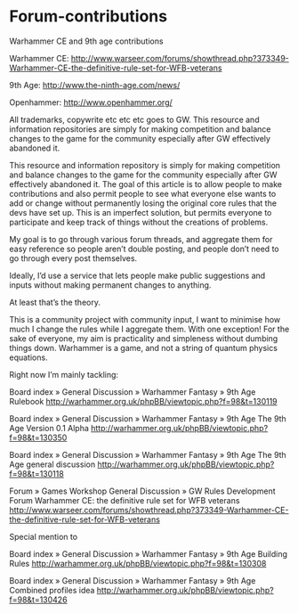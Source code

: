 # Forum-contributions
Warhammer CE and 9th age contributions

Warhammer CE:
http://www.warseer.com/forums/showthread.php?373349-Warhammer-CE-the-definitive-rule-set-for-WFB-veterans

9th Age:
http://www.the-ninth-age.com/news/

Openhammer:
http://www.openhammer.org/

All trademarks, copywrite etc etc etc goes to GW.
This resource and information repositories are simply for making competition and balance changes
to the game for the community especially after GW effectively abandoned it.

This resource and information repository is simply for making competition and balance changes to the game for the community especially after GW effectively abandoned it. The goal of this article is to allow people to make contributions and also permit people to see what everyone else wants to add or change without permanently losing the original core rules that the devs have set up. This is an imperfect solution, but permits everyone to participate and keep track of things without the creations of problems.

My goal is to go through various forum threads, and aggregate them for easy reference so people aren’t double posting, and people don’t need to go through every post themselves.

Ideally, I’d use a service that lets people make public suggestions and inputs without making permanent changes to anything.

At least that’s the theory.

This is a community project with community input, I want to minimise how much I change the rules while I aggregate them. With one exception! For the sake of everyone, my aim is practicality and simpleness without dumbing things down. Warhammer is a game, and not a string of quantum physics equations.

Right now I’m mainly tackling:


Board index » General Discussion » Warhammer Fantasy » 9th Age
Rulebook
http://warhammer.org.uk/phpBB/viewtopic.php?f=98&t=130119


Board index » General Discussion » Warhammer Fantasy » 9th Age
The 9th Age Version 0.1 Alpha
http://warhammer.org.uk/phpBB/viewtopic.php?f=98&t=130350


Board index » General Discussion » Warhammer Fantasy » 9th Age
The 9th Age general discussion
http://warhammer.org.uk/phpBB/viewtopic.php?f=98&t=130118


Forum » Games Workshop General Discussion » GW Rules Development Forum
Warhammer CE: the definitive rule set for WFB veterans
http://www.warseer.com/forums/showthread.php?373349-Warhammer-CE-the-definitive-rule-set-for-WFB-veterans


Special mention to

Board index » General Discussion » Warhammer Fantasy » 9th Age
Building Rules
http://warhammer.org.uk/phpBB/viewtopic.php?f=98&t=130308

Board index » General Discussion » Warhammer Fantasy » 9th Age
Combined profiles idea
http://warhammer.org.uk/phpBB/viewtopic.php?f=98&t=130426
